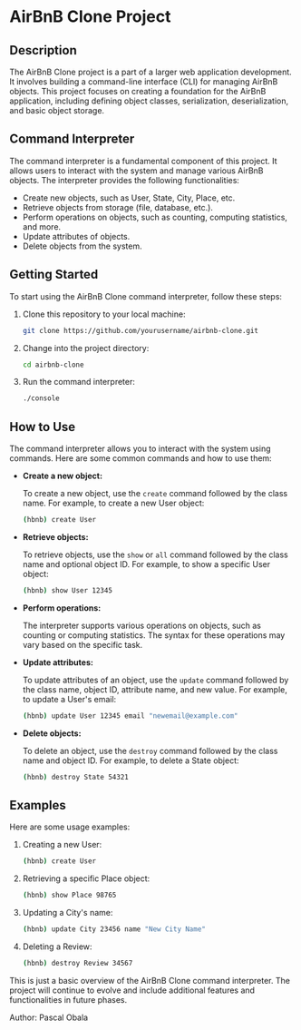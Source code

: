 # AirBnB Clone Project

## Description

The AirBnB Clone project is a part of a larger web application development. It involves building a command-line interface (CLI) for managing AirBnB objects. This project focuses on creating a foundation for the AirBnB application, including defining object classes, serialization, deserialization, and basic object storage.

## Command Interpreter

The command interpreter is a fundamental component of this project. It allows users to interact with the system and manage various AirBnB objects. The interpreter provides the following functionalities:

- Create new objects, such as User, State, City, Place, etc.
- Retrieve objects from storage (file, database, etc.).
- Perform operations on objects, such as counting, computing statistics, and more.
- Update attributes of objects.
- Delete objects from the system.

## Getting Started

To start using the AirBnB Clone command interpreter, follow these steps:

1. Clone this repository to your local machine:

   ```sh
   git clone https://github.com/yourusername/airbnb-clone.git
   ```

2. Change into the project directory:

   ```sh
   cd airbnb-clone
   ```

3. Run the command interpreter:

   ```sh
   ./console
   ```

## How to Use

The command interpreter allows you to interact with the system using commands. Here are some common commands and how to use them:

- **Create a new object:**

  To create a new object, use the `create` command followed by the class name. For example, to create a new User object:

  ```sh
  (hbnb) create User
  ```

- **Retrieve objects:**

  To retrieve objects, use the `show` or `all` command followed by the class name and optional object ID. For example, to show a specific User object:

  ```sh
  (hbnb) show User 12345
  ```

- **Perform operations:**

  The interpreter supports various operations on objects, such as counting or computing statistics. The syntax for these operations may vary based on the specific task.

- **Update attributes:**

  To update attributes of an object, use the `update` command followed by the class name, object ID, attribute name, and new value. For example, to update a User's email:

  ```sh
  (hbnb) update User 12345 email "newemail@example.com"
  ```

- **Delete objects:**

  To delete an object, use the `destroy` command followed by the class name and object ID. For example, to delete a State object:

  ```sh
  (hbnb) destroy State 54321
  ```

## Examples

Here are some usage examples:

1. Creating a new User:

   ```sh
   (hbnb) create User
   ```

2. Retrieving a specific Place object:

   ```sh
   (hbnb) show Place 98765
   ```

3. Updating a City's name:

   ```sh
   (hbnb) update City 23456 name "New City Name"
   ```

4. Deleting a Review:

   ```sh
   (hbnb) destroy Review 34567
   ```

This is just a basic overview of the AirBnB Clone command interpreter. The project will continue to evolve and include additional features and functionalities in future phases.

Author: Pascal Obala<itsobby>
